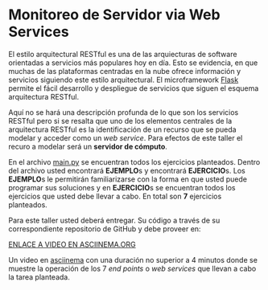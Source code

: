 # Monitoreo de Servidor via Web Services

El estilo arquitectural RESTful es una de las arquiecturas de software orientadas a servicios más populares hoy en día. 
Esto se evidencia, en que muchas de las plataformas centradas en la nube ofrece información y servicios siguiendo este estilo arquitectural.
El microframework [Flask](https://flask.palletsprojects.com/en/1.1.x/) permite el fácil desarrollo y despliegue de servicios que siguen el esquema arquitectura RESTful.

Aquí no se hará una descripción profunda de lo que son los servicios RESTful pero si se resalta que uno de los elementos centrales de la arquitectura RESTful es la identificación de un recurso que se pueda modelar y acceder como un *web service*.
Para efectos de este taller el recuro a modelar será un **servidor de cómputo**.

En el archivo [main.py](main.py) se encuentran todos los ejercicios planteados.
Dentro del archivo usted encontrará **EJEMPLO**s y encontrará **EJERCICIO**s. 
Los **EJEMPLO**s le permitirán familiarizarse con la forma en que usted puede programar sus soluciones y en **EJERCICIO**s se encuentran todos los ejercicios que usted debe llevar a cabo. 
En total son **7** ejercicios planteados.

Para este taller usted deberá entregar.
Su código a través de su correspondiente repositorio de GitHub y debe proveer en:

[ENLACE A VIDEO EN ASCIINEMA.ORG](#link-a-su-video)

Un video en [asciinema](https://asciinema.org) con una duración no superior a 4 minutos donde se muestre la operación de los 7 *end points* o *web services* que llevan a cabo la tarea planteada.


